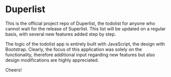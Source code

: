 # Duperlist

This is the official project repo of Duperlist, the todolist for anyone who cannot wait for the release of Superlist.
This list will be updated on a regular basis, with several new features added step by step.

The logic of the todolist app is entirely built with JavaScript, the design with Bootstrap. Clearly, the focus of this application was solely on the functionality, therefore additional input regarding new features but also design modifications are highly appreciated.

Cheers!